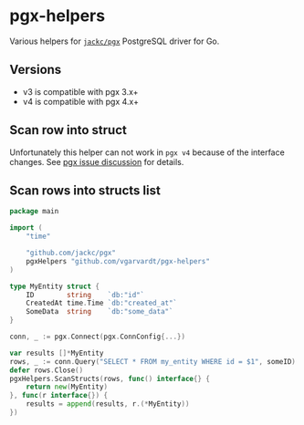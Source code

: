 # pgx-helpers

Various helpers for [`jackc/pgx`](https://github.com/jackc/pgx) PostgreSQL driver for Go.

## Versions

- v3 is compatible with pgx 3.x+
- v4 is compatible with pgx 4.x+

## Scan row into struct

Unfortunately this helper can not work in `pgx v4` because of the interface changes. See [pgx issue discussion](https://github.com/jackc/pgx/issues/627) for details.

## Scan rows into structs list

```go
package main

import (
	"time"

	"github.com/jackc/pgx"
	pgxHelpers "github.com/vgarvardt/pgx-helpers"
)

type MyEntity struct {
    ID        string    `db:"id"`
    CreatedAt time.Time `db:"created_at"`
    SomeData  string    `db:"some_data"`
}

conn, _ := pgx.Connect(pgx.ConnConfig{...})

var results []*MyEntity
rows, _ := conn.Query("SELECT * FROM my_entity WHERE id = $1", someID)
defer rows.Close()
pgxHelpers.ScanStructs(rows, func() interface{} {
    return new(MyEntity)
}, func(r interface{}) {
    results = append(results, r.(*MyEntity))
})
```
